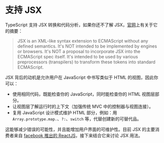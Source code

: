 # 支持 JSX

TypeScript 支持 JSX 转换和代码分析，如果你还不了解 JSX，[官网](https://facebook.github.io/jsx/)上有关于它的摘要：

> JSX is an XML-like syntax extension to ECMAScript without any defined semantics. It's NOT intended to be implemented by engines or browsers. It's NOT a proposal to incorporate JSX into the ECMAScript spec itself. It's intended to be used by various preprocessors (transpilers) to transform these tokens into standard ECMAScript.

JSX 背后的动机是允许用户在 JavaScript 中书写类似于 HTML 的视图，因此你可以：

- 使用相同代码，既能检查你的 JavaScript，同时能检查你的 HTML 视图层部分。
- 让视图层了解运行时的上下文（加强传统 MVC 中的控制器与视图连接）。
- 复用 JavaScript 设计模式维护 HTML 部分，例如：用 `Array.prototype.map.`、`?:`、`switch` 等，代替创建新的可替代品。

这能够减少错误的可能性，并且能增加用户界面的可维护性。目前 JSX 的主要消费者来自 [facebook 推出的 ReactJS](http://facebook.github.io/react/)，接下来结合它来讨论 JSX 用法。